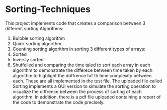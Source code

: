 # Sorting-Techniques
This project implements code that creates a comparison between 3 different sorting Algorithms:
1. Bulbble sorting algorithm
2. Quick sorting algorithm
3. Counting sorting algorithm
in sorting 3 different types of arrays:
1. Sorted
2. Inversly sorted
3. Shuffelled
and comparing the time taled to sort each array in each algorithm to demonstrate the differece between time taken by each algorithm to highlight the doffrence tof th time complexity between each.
These are all implemented in the test file.
The uploaded file called Sorting implements a GUI version to simulate the sorting operation to visualize the diffrence between the process of sorting of each algorithm.
In addition, there is a pdf file uploaded containing a report of the code to demonstrate the code precisely.
